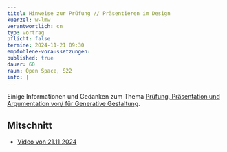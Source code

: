 ```yaml
---
titel: Hinweise zur Prüfung // Präsentieren im Design
kuerzel: w-lmw
verantwortlich: cn
typ: vortrag
pflicht: false
termine: 2024-11-21 09:30
empfohlene-voraussetzungen:
published: true
dauer: 60
raum: Open Space, S22
info: |
---
```


Einige Informationen und Gedanken zum Thema [Prüfung, Präsentation und Argumentation von/ für Generative Gestaltung](../../material/generative-gestaltung-praesentieren.zip).

## Mitschnitt
- [Video von 21.11.2024](https://www.youtube.com/watch?v=C-ZiBNyJZmE)